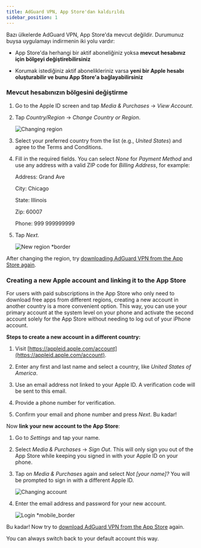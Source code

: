 ```yaml
---
title: AdGuard VPN, App Store'dan kaldırıldı
sidebar_position: 1
---
```


Bazı ülkelerde AdGuard VPN, App Store'da mevcut değildir. Durumunuz buysa uygulamayı indirmenin iki yolu vardır:

- App Store'da herhangi bir aktif aboneliğiniz yoksa **mevcut hesabınız için bölgeyi değiştirebilirsiniz**

- Korumak istediğiniz aktif abonelikleriniz varsa **yeni bir Apple hesabı oluşturabilir ve bunu App Store'a bağlayabilirsiniz**

### Mevcut hesabınızın bölgesini değiştirme

1. Go to the Apple ID screen and tap _Media & Purchases_ → _View Account_.

2. Tap _Country/Region_ → _Change Country or Region_.

   ![Changing region](https://cdn.adtidy.org/content/kb/vpn/ios/app_store/changing_country.png)

3. Select your preferred country from the list (e.g., _United States_) and agree to the Terms and Conditions.

4. Fill in the required fields. You can select _None_ for _Payment Method_ and use any address with a valid ZIP code for _Billing Address_, for example:

   Address: Grand Ave

   City: Chicago

   State: Illinois

   Zip: 60007

   Phone: 999 999999999

5. Tap _Next_.

   ![New region \*border](https://cdn.adtidy.org/content/kb/vpn/ios/app_store/new_country.png)

After changing the region, try [downloading AdGuard VPN from the App Store again](https://apps.apple.com/us/app/adguard-vpn-unlimited-fast/id1525373602).

### Creating a new Apple account and linking it to the App Store

For users with paid subscriptions in the App Store who only need to download free apps from different regions, creating a new account in another country is a more convenient option. This way, you can use your primary account at the system level on your phone and activate the second account solely for the App Store without needing to log out of your iPhone account.

**Steps to create a new account in a different country:**

1. Visit [https://appleid.apple.com/account](https://appleid.apple.com/account).

2. Enter any first and last name and select a country, like _United States of America_.

3. Use an email address not linked to your Apple ID. A verification code will be sent to this email.

4. Provide a phone number for verification.

5. Confirm your email and phone number and press _Next_. Bu kadar!

Now **link your new account to the App Store**:

1. Go to _Settings_ and tap your name.

2. Select _Media & Purchases_ → _Sign Out_. This will only sign you out of the App Store while keeping you signed in with your Apple ID on your phone.

3. Tap on _Media & Purchases_ again and select _Not [your name]?_ You will be prompted to sign in with a different Apple ID.

   ![Changing account](https://cdn.adtidy.org/content/kb/vpn/ios/app_store/log_out.png)

4. Enter the email address and password for your new account.

   ![Login \*mobile\_border](https://cdn.adtidy.org/content/kb/vpn/ios/app_store/apple_id.png)

Bu kadar! Now try to [download AdGuard VPN from the App Store](https://apps.apple.com/us/app/adguard-vpn-unlimited-fast/id1525373602) again.

You can always switch back to your default account this way.
